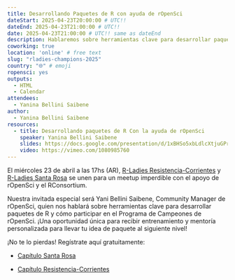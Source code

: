 ```yaml
---
title: Desarrollando Paquetes de R con ayuda de rOpenSci
dateStart: 2025-04-23T20:00:00 # UTC!!
dateEnd: 2025-04-23T21:00:00 # UTC!!
date: 2025-04-23T21:00:00 # UTC!! same as dateEnd
description: Hablaremos sobre herramientas clave para desarrollar paquetes de R y cómo participar en el Programa de Campeones de rOpenSci.
coworking: true
location: 'online' # free text
slug: "rladies-champions-2025"
country: "🌐" # emoji
ropensci: yes
outputs:
  - HTML
  - Calendar
attendees:
  - Yanina Bellini Saibene
author:
  - Yanina Bellini Saibene
resources:
  - title: Desarrollando paquetes de R Con la ayuda de rOpenSci
    speaker: Yanina Bellini Saibene
    slides: https://docs.google.com/presentation/d/1xBHSo5xbLdlcXtjuGPrK3nsFSlLGvz2DF5609ckji-k/edit?usp=sharing
    video: https://vimeo.com/1080985760
---
```


El miércoles 23 de abril a las 17hs (AR), [R-Ladies Resistencia-Corrientes]() y [R-Ladies Santa Rosa]() se unen para un meetup imperdible con el apoyo de rOpenSci y el RConsortium.

Nuestra invitada especial será Yani Bellini Saibene, Community Manager de rOpenSci, quien nos hablará sobre herramientas clave para desarrollar paquetes de R y cómo participar en el Programa de Campeones de rOpenSci. ¡Una oportunidad única para recibir entrenamiento y mentoría personalizada para llevar tu idea de paquete al siguiente nivel!

¡No te lo pierdas! Regístrate aquí gratuitamente: 

- [Capítulo Santa Rosa](https://www.meetup.com/rladies-santa-rosa/events/307169862/?utm_medium=referral&utm_campaign=share-btn_savedevents_share_modal&utm_source=link)

- [Capítulo Resistencia-Corrientes](https://www.meetup.com/rladies-resistencia-corrientes/events/307153480/?utm_medium=referral&utm_campaign=share-btn_savedevents_share_modal&utm_source=link)